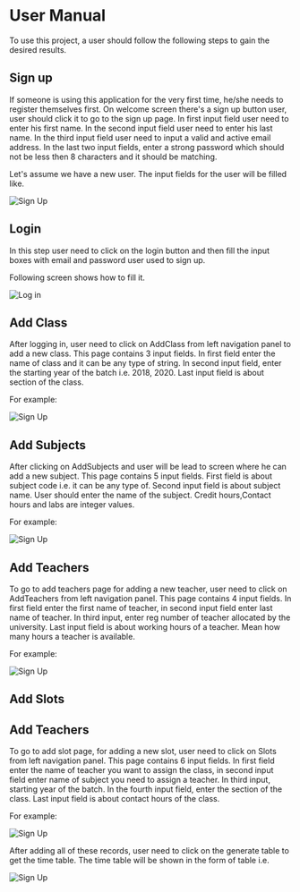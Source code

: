 # User Manual

To use this project, a user should follow the following steps to gain the desired results.

## Sign up

If someone is using this application for the very first time, he/she needs to register themselves first. On welcome screen there's a sign up button user, user should click it to go to the sign up page. In first input field user need to enter his first name. In the second input field user need to enter his last name. In the third input field user need to input a valid and active email address. In the last two input fields, enter a strong password which should not be less then 8 characters and it should be matching.

Let's assume we have a new user. The input fields for the user will be filled like.

![Sign Up](/media/signup.jpg)

## Login

In this step user need to click on the login button and then fill the input boxes with email and password user used to sign up.

Following screen shows how to fill it.

![Log in](/media/login.jpg)

## Add Class

After logging in, user need to click on AddClass from left navigation panel to add a new class. This page contains 3 input fields. In first field enter the name of class and it can be any type of string. In second input field, enter the starting year of the batch i.e. 2018, 2020. Last input field is about section of the class.

For example:

![Sign Up](/media/AddClass.jpg)

## Add Subjects

After clicking on AddSubjects and user will be lead to screen where he can add a new subject. This page contains 5 input fields. First field is about subject code i.e. it can be any type of. Second input field is about subject name. User should enter the name of the subject. Credit hours,Contact hours and labs are integer values.

For example:

![Sign Up](/media/AddSubject.jpg)

## Add Teachers

To go to add teachers page for adding a new teacher, user need to click on AddTeachers from left navigation panel. This page contains 4 input fields. In first field enter the first name of teacher, in second input field enter last name of teacher. In third input, enter reg number of teacher allocated by the university. Last input field is about working hours of a teacher. Mean how many hours a teacher is available.

For example:

![Sign Up](/media/AddTeacher.jpg)

## Add Slots

## Add Teachers

To go to add slot page, for adding a new slot, user need to click on Slots from left navigation panel. This page contains 6 input fields. In first field enter the name of teacher you want to assign the class, in second input field enter name of subject you need to assign a teacher. In third input, starting year of the batch. In the fourth input field, enter the section of the class. Last input field is about contact hours of the class.

For example:

![Sign Up](/media/AddSlots.jpg)

After adding all of these records, user need to click on the generate table to get the time table. The time table will be shown in the form of table i.e.

![Sign Up](/media/timetable.jpg)
